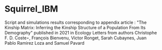 # Squirrel_IBM
Script and simulations results corresponding to appendix article : "The Kinship Matrix: Inferring the Kinship Structure of a Population From Its Demography"
published in 2021 in Ecology Letters from authors Christophe F. D. Coste⋆, François Bienvenu, Victor Ronget, Sarah Cubaynes, Juan Pablo Ramirez Loza and Samuel Pavard
